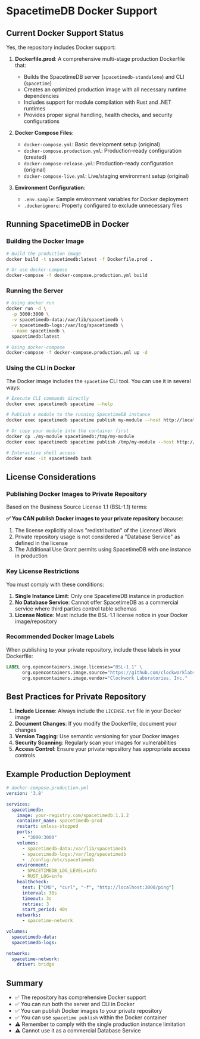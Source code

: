 # SpacetimeDB Docker Support

## Current Docker Support Status

Yes, the repository includes Docker support:

1. **Dockerfile.prod**: A comprehensive multi-stage production Dockerfile that:
   - Builds the SpacetimeDB server (`spacetimedb-standalone`) and CLI (`spacetime`)
   - Creates an optimized production image with all necessary runtime dependencies
   - Includes support for module compilation with Rust and .NET runtimes
   - Provides proper signal handling, health checks, and security configurations

2. **Docker Compose Files**:
   - `docker-compose.yml`: Basic development setup (original)
   - `docker-compose.production.yml`: Production-ready configuration (created)
   - `docker-compose-release.yml`: Production-ready configuration (original)
   - `docker-compose-live.yml`: Live/staging environment setup (original)

3. **Environment Configuration**:
   - `.env.sample`: Sample environment variables for Docker deployment
   - `.dockerignore`: Properly configured to exclude unnecessary files

## Running SpacetimeDB in Docker

### Building the Docker Image

```bash
# Build the production image
docker build -t spacetimedb:latest -f Dockerfile.prod .

# Or use docker-compose
docker-compose -f docker-compose.production.yml build
```

### Running the Server

```bash
# Using docker run
docker run -d \
  -p 3000:3000 \
  -v spacetimedb-data:/var/lib/spacetimedb \
  -v spacetimedb-logs:/var/log/spacetimedb \
  --name spacetimedb \
  spacetimedb:latest

# Using docker-compose
docker-compose -f docker-compose.production.yml up -d
```

### Using the CLI in Docker

The Docker image includes the `spacetime` CLI tool. You can use it in several ways:

```bash
# Execute CLI commands directly
docker exec spacetimedb spacetime --help

# Publish a module to the running SpacetimeDB instance
docker exec spacetimedb spacetime publish my-module --host http://localhost:3000

# Or copy your module into the container first
docker cp ./my-module spacetimedb:/tmp/my-module
docker exec spacetimedb spacetime publish /tmp/my-module --host http://localhost:3000

# Interactive shell access
docker exec -it spacetimedb bash
```

## License Considerations

### Publishing Docker Images to Private Repository

Based on the Business Source License 1.1 (BSL-1.1) terms:

**✅ You CAN publish Docker images to your private repository** because:

1. The license explicitly allows "redistribution" of the Licensed Work
2. Private repository usage is not considered a "Database Service" as defined in the license
3. The Additional Use Grant permits using SpacetimeDB with one instance in production

### Key License Restrictions

You must comply with these conditions:

1. **Single Instance Limit**: Only one SpacetimeDB instance in production
2. **No Database Service**: Cannot offer SpacetimeDB as a commercial service where third parties control table schemas
3. **License Notice**: Must include the BSL-1.1 license notice in your Docker image/repository

### Recommended Docker Image Labels

When publishing to your private repository, include these labels in your Dockerfile:

```dockerfile
LABEL org.opencontainers.image.licenses="BSL-1.1" \
      org.opencontainers.image.source="https://github.com/clockworklabs/SpacetimeDB" \
      org.opencontainers.image.vendor="Clockwork Laboratories, Inc."
```

## Best Practices for Private Repository

1. **Include License**: Always include the `LICENSE.txt` file in your Docker image
2. **Document Changes**: If you modify the Dockerfile, document your changes
3. **Version Tagging**: Use semantic versioning for your Docker images
4. **Security Scanning**: Regularly scan your images for vulnerabilities
5. **Access Control**: Ensure your private repository has appropriate access controls

## Example Production Deployment

```yaml
# docker-compose.production.yml
version: '3.8'

services:
  spacetimedb:
    image: your-registry.com/spacetimedb:1.1.2
    container_name: spacetimedb-prod
    restart: unless-stopped
    ports:
      - "3000:3000"
    volumes:
      - spacetimedb-data:/var/lib/spacetimedb
      - spacetimedb-logs:/var/log/spacetimedb
      - ./config:/etc/spacetimedb
    environment:
      - SPACETIMEDB_LOG_LEVEL=info
      - RUST_LOG=info
    healthcheck:
      test: ["CMD", "curl", "-f", "http://localhost:3000/ping"]
      interval: 30s
      timeout: 3s
      retries: 3
      start_period: 40s
    networks:
      - spacetime-network

volumes:
  spacetimedb-data:
  spacetimedb-logs:

networks:
  spacetime-network:
    driver: bridge
```

## Summary

- ✅ The repository has comprehensive Docker support
- ✅ You can run both the server and CLI in Docker
- ✅ You can publish Docker images to your private repository
- ✅ You can use `spacetime publish` within the Docker container
- ⚠️ Remember to comply with the single production instance limitation
- ⚠️ Cannot use it as a commercial Database Service
